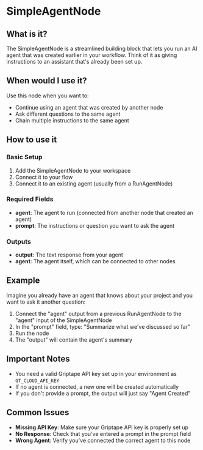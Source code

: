 # SimpleAgentNode

## What is it?

The SimpleAgentNode is a streamlined building block that lets you run an AI agent that was created earlier in your workflow. Think of it as giving instructions to an assistant that's already been set up.

## When would I use it?

Use this node when you want to:

- Continue using an agent that was created by another node
- Ask different questions to the same agent
- Chain multiple instructions to the same agent

## How to use it

### Basic Setup

1. Add the SimpleAgentNode to your workspace
1. Connect it to your flow
1. Connect it to an existing agent (usually from a RunAgentNode)

### Required Fields

- **agent**: The agent to run (connected from another node that created an agent)
- **prompt**: The instructions or question you want to ask the agent

### Outputs

- **output**: The text response from your agent
- **agent**: The agent itself, which can be connected to other nodes

## Example

Imagine you already have an agent that knows about your project and you want to ask it another question:

1. Connect the "agent" output from a previous RunAgentNode to the "agent" input of the SimpleAgentNode
1. In the "prompt" field, type: "Summarize what we've discussed so far"
1. Run the node
1. The "output" will contain the agent's summary

## Important Notes

- You need a valid Griptape API key set up in your environment as `GT_CLOUD_API_KEY`
- If no agent is connected, a new one will be created automatically
- If you don't provide a prompt, the output will just say "Agent Created"

## Common Issues

- **Missing API Key**: Make sure your Griptape API key is properly set up
- **No Response**: Check that you've entered a prompt in the prompt field
- **Wrong Agent**: Verify you've connected the correct agent to this node
